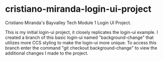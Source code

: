 # cristiano-miranda-login-ui-project
Cristiano Miranda's Bayvalley Tech Module 1 Login UI Project.

This is my initial login-ui project, it closely replicates the login-ui example.
I created a branch of this basic login-ui named "background-change" that utilizes more CCS styling to make the login-ui more unique.
To access this branch enter the command "git checkout background-change" to view the additional changes I made to the project. 